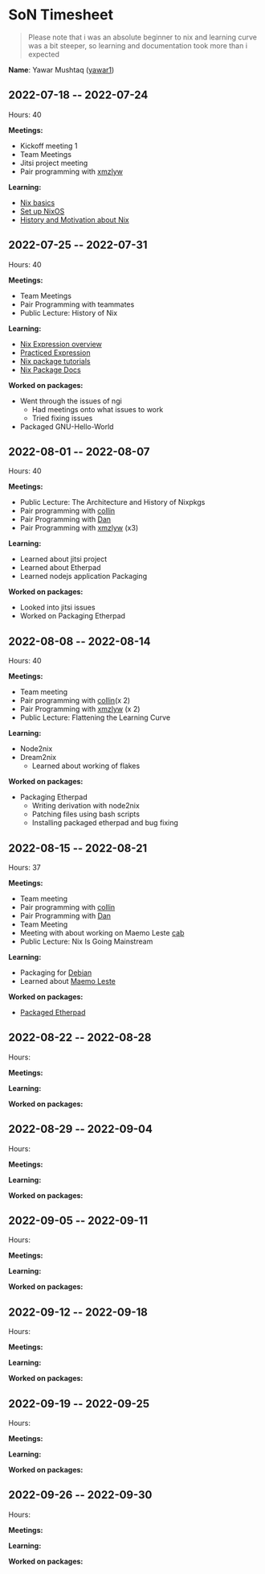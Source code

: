 # SoN Timesheet

> Please note that i was an absolute beginner to nix and learning curve was a bit steeper, so learning and documentation took more than i expected

**Name**: Yawar Mushtaq ([yawar1](https://github.com/yawar1))

## 2022-07-18 -- 2022-07-24

Hours: 40

**Meetings:**

 * Kickoff meeting 1
 * Team Meetings
 * Jitsi project meeting
 * Pair programming with [xmzlyw](https://github.com/xmzlyw)

**Learning:**

 * [Nix basics](https://www.youtube.com/watch?v=NYyImy-lqaA&list=PLRGI9KQ3_HP_OFRG6R-p4iFgMSK1t5BHs)
 * [Set up NixOS](https://www.youtube.com/watch?v=QKoQ1gKJY5A&list=PL-saUBvIJzOkjAw_vOac75v-x6EzNzZq-)
 * [History and Motivation about Nix](https://edolstra.github.io/pubs/phd-thesis.pdf)


## 2022-07-25 -- 2022-07-31

Hours: 40

**Meetings:**
* Team Meetings
* Pair Programming with teammates
* Public Lecture: History of Nix


**Learning:**

* [Nix Expression overview](https://nixos.wiki/wiki/Overview_of_the_Nix_Language)
* [Practiced Expression](https://nixcloud.io/tour/?id=1)
* [Nix package tutorials](https://www.youtube.com/watch?v=Ndn5xM1FgrY)
* [Nix Package Docs](https://nixos.wiki/wiki/Packaging/Tutorial)

**Worked on packages:**

* Went through the issues of ngi
    * Had meetings onto what issues to work
    * Tried fixing issues
* Packaged GNU-Hello-World 

## 2022-08-01 -- 2022-08-07

Hours: 40

**Meetings:** 
* Public Lecture: The Architecture and History of Nixpkgs
* Pair programming with [collin](https://github.com/collinarnett)
* Pair Programming with [Dan](https://github.com/tshaynik)
* Pair Programming with [xmzlyw](https://github.com/xmzlyw) (x3)


**Learning:**
* Learned about jitsi project
* Learned about Etherpad
* Learned nodejs application Packaging

**Worked on packages:**

* Looked into jitsi issues
* Worked on Packaging Etherpad

## 2022-08-08 -- 2022-08-14

Hours: 40

**Meetings:**

* Team meeting
* Pair programming with [collin](https://github.com/collinarnett)(x 2)
* Pair Programming with [xmzlyw](https://github.com/xmzlyw) (x 2)
* Public Lecture: Flattening the Learning Curve

**Learning:**
* Node2nix
* Dream2nix
    * Learned about working of flakes

**Worked on packages:**

* Packaging Etherpad
    * Writing derivation with node2nix
    * Patching files using bash scripts
    * Installing packaged etherpad and bug fixing

## 2022-08-15 -- 2022-08-21

Hours: 37

**Meetings:**
* Team meeting
* Pair programming with [collin](https://github.com/collinarnett)
* Pair Programming with [Dan](https://github.com/tshaynik)
* Team Meeting
* Meeting with about working on Maemo Leste [cab](https://github.com/cab404)
* Public Lecture: Nix Is Going Mainstream


**Learning:**
* Packaging for [Debian](https://wiki.debian.org/HowToPackageForDebian)
* Learned about [Maemo Leste](https://leste.maemo.org/Main_Page)

**Worked on packages:**
* [Packaged Etherpad](https://github.com/ngi-nix/Etherpad_nix)

## 2022-08-22 -- 2022-08-28

Hours: 

**Meetings:**

**Learning:**

**Worked on packages:**



## 2022-08-29 -- 2022-09-04

Hours:

**Meetings:**

**Learning:**

**Worked on packages:**

## 2022-09-05 -- 2022-09-11

Hours:

**Meetings:**

**Learning:**

**Worked on packages:**

## 2022-09-12 -- 2022-09-18

Hours:

**Meetings:**

**Learning:**

**Worked on packages:**

## 2022-09-19 -- 2022-09-25

Hours:

**Meetings:**

**Learning:**

**Worked on packages:**

## 2022-09-26 -- 2022-09-30

Hours:

**Meetings:**

**Learning:**

**Worked on packages:**
